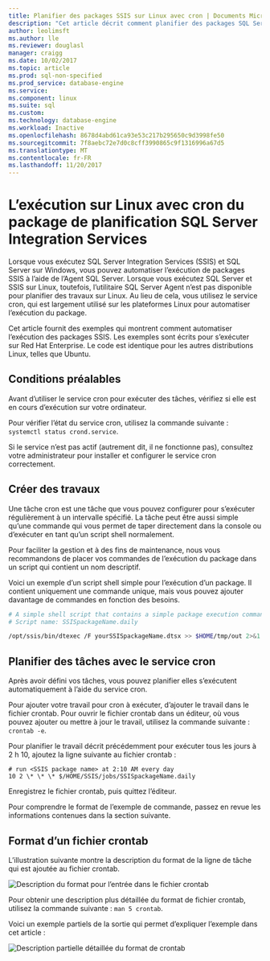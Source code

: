 ```yaml
---
title: Planifier des packages SSIS sur Linux avec cron | Documents Microsoft
description: "Cet article décrit comment planifier des packages SQL Server Integration Services (SSIS) sur Linux avec le service cron."
author: leolimsft
ms.author: lle
ms.reviewer: douglasl
manager: craigg
ms.date: 10/02/2017
ms.topic: article
ms.prod: sql-non-specified
ms.prod_service: database-engine
ms.service: 
ms.component: linux
ms.suite: sql
ms.custom: 
ms.technology: database-engine
ms.workload: Inactive
ms.openlocfilehash: 8678d4abd61ca93e53c217b295650c9d3998fe50
ms.sourcegitcommit: 7f8aebc72e7d0c8cff3990865c9f1316996a67d5
ms.translationtype: MT
ms.contentlocale: fr-FR
ms.lasthandoff: 11/20/2017
---
```

# <a name="schedule-sql-server-integration-services-package-execution-on-linux-with-cron"></a>L’exécution sur Linux avec cron du package de planification SQL Server Integration Services

Lorsque vous exécutez SQL Server Integration Services (SSIS) et SQL Server sur Windows, vous pouvez automatiser l’exécution de packages SSIS à l’aide de l’Agent SQL Server. Lorsque vous exécutez SQL Server et SSIS sur Linux, toutefois, l’utilitaire SQL Server Agent n’est pas disponible pour planifier des travaux sur Linux. Au lieu de cela, vous utilisez le service cron, qui est largement utilisé sur les plateformes Linux pour automatiser l’exécution du package.

Cet article fournit des exemples qui montrent comment automatiser l’exécution des packages SSIS. Les exemples sont écrits pour s’exécuter sur Red Hat Enterprise. Le code est identique pour les autres distributions Linux, telles que Ubuntu.

## <a name="prerequisites"></a>Conditions préalables

Avant d’utiliser le service cron pour exécuter des tâches, vérifiez si elle est en cours d’exécution sur votre ordinateur.

Pour vérifier l’état du service cron, utilisez la commande suivante : `systemctl status crond.service`.

Si le service n’est pas actif (autrement dit, il ne fonctionne pas), consultez votre administrateur pour installer et configurer le service cron correctement.

## <a name="create-jobs"></a>Créer des travaux

Une tâche cron est une tâche que vous pouvez configurer pour s’exécuter régulièrement à un intervalle spécifié. La tâche peut être aussi simple qu’une commande qui vous permet de taper directement dans la console ou d’exécuter en tant qu’un script shell normalement.

Pour faciliter la gestion et à des fins de maintenance, nous vous recommandons de placer vos commandes de l’exécution du package dans un script qui contient un nom descriptif.

Voici un exemple d’un script shell simple pour l’exécution d’un package. Il contient uniquement une commande unique, mais vous pouvez ajouter davantage de commandes en fonction des besoins.

```bash
# A simple shell script that contains a simple package execution command
# Script name: SSISpackageName.daily

/opt/ssis/bin/dtexec /F yourSSISpackageName.dtsx >> $HOME/tmp/out 2>&1
```

## <a name="schedule-jobs-with-the-cron-service"></a>Planifier des tâches avec le service cron

Après avoir défini vos tâches, vous pouvez planifier elles s’exécutent automatiquement à l’aide du service cron.

Pour ajouter votre travail pour cron à exécuter, d’ajouter le travail dans le fichier crontab. Pour ouvrir le fichier crontab dans un éditeur, où vous pouvez ajouter ou mettre à jour le travail, utilisez la commande suivante : `crontab -e`.

Pour planifier le travail décrit précédemment pour exécuter tous les jours à 2 h 10, ajoutez la ligne suivante au fichier crontab :

```
# run <SSIS package name> at 2:10 AM every day
10 2 \* \* \* $/HOME/SSIS/jobs/SSISpackageName.daily
```

Enregistrez le fichier crontab, puis quittez l’éditeur.

Pour comprendre le format de l’exemple de commande, passez en revue les informations contenues dans la section suivante.
 
## <a name="format-of-a-crontab-file"></a>Format d’un fichier crontab

L’illustration suivante montre la description du format de la ligne de tâche qui est ajoutée au fichier crontab.

![Description du format pour l’entrée dans le fichier crontab](media/sql-server-linux-schedule-ssis-packages/ssis-linux-cron-job-definition.png)

Pour obtenir une description plus détaillée du format de fichier crontab, utilisez la commande suivante : `man 5 crontab`.

Voici un exemple partiels de la sortie qui permet d’expliquer l’exemple dans cet article :

![Description partielle détaillée du format de crontab](media/sql-server-linux-schedule-ssis-packages/ssis-linux-cron-crontab-format.png)
